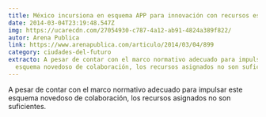 ```yaml
---
title: México incursiona en esquema APP para innovación con recursos escasos
date: 2014-03-04T23:19:48.547Z
img: https://ucarecdn.com/27054930-c787-4a12-ab91-4824a389f822/
autor: Arena Publica
link: https://www.arenapublica.com/articulo/2014/03/04/899
category: ciudades-del-futuro
extracto: A pesar de contar con el marco normativo adecuado para impulsar este
  esquema novedoso de colaboración, los recursos asignados no son suficientes.
---
```

A pesar de contar con el marco normativo adecuado para impulsar este esquema novedoso de colaboración, los recursos asignados no son suficientes.